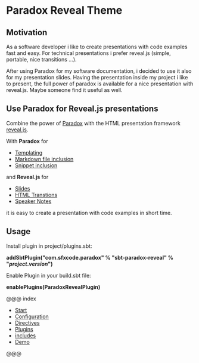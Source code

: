 # Paradox Reveal Theme

## Motivation

As a software developer i like to create presentations with code examples
fast and easy. For technical presentations i prefer reveal.js (simple,
portable, nice transitions ...).

After using Paradox for my software documentation, i decided to use it
also for my presentation slides. Having the presentation inside my
project i like to present, the full power of paradox is available for a
nice presentation with reveal.js. Maybe someone find it useful as well.

## Use Paradox for Reveal.js presentations

Combine the power of [Paradox](https://developer.lightbend.com/docs/paradox/current/) with the HTML presentation framework [reveal.js](https://revealjs.com/#/).

With **Paradox** for

* [Templating](https://developer.lightbend.com/docs/paradox/current/customization/templating.html)
* [Markdown file inclusion](https://developer.lightbend.com/docs/paradox/current/directives/includes.html)
* [Snippet inclusion](https://developer.lightbend.com/docs/paradox/current/directives/snippets.html)

and **Reveal.js** for

* [Slides](https://revealjs.com/#/1)
* [HTML Transtions](https://revealjs.com/#/transitions)
* [Speaker Notes](https://revealjs.com/#/20)

it is easy to create a presentation with code examples in short time.
## Usage

Install plugin in project/plugins.sbt:


**addSbtPlugin("com.sfxcode.paradox" % "sbt-paradox-reveal" % "$project.version$")**

Enable Plugin in your build.sbt file:

**enablePlugins(ParadoxRevealPlugin)**

@@@ index

- [Start](getting_started.md)
- [Configuration](configuration.md)
- [Directives](directive/index.md)
- [Plugins](plugins/index.md)
- [includes](includes.md)
- [Demo](demo.md)

@@@
